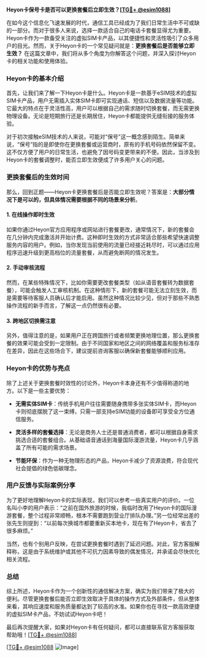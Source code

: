 **Heyon卡保号卡是否可以更换套餐后立即生效？[[TG💪+ @esim1088](https://t.me/s/esim1088)]**

在如今这个信息化飞速发展的时代，通信工具已经成为了我们日常生活中不可或缺的一部分。而对于很多人来说，选择一款适合自己的电话卡套餐显得尤为重要。Heyon卡作为一款备受关注的虚拟SIM卡产品，以其便捷性和灵活性吸引了众多用户的目光。然而，关于Heyon卡的一个常见疑问就是：**更换套餐后是否能够立即生效？** 在这篇文章中，我们将从多个角度为你解答这个问题，并深入探讨Heyon卡的相关功能和使用体验。

### Heyon卡的基本介绍

首先，让我们来了解一下Heyon卡是什么。Heyon卡是一款基于eSIM技术的虚拟SIM卡产品，用户无需插入实体SIM卡即可实现通话、短信以及数据流量等功能。它最大的特点在于灵活性高，用户可以根据自己的需求随时切换套餐，而无需更换物理设备。无论是短期旅行还是长期居住，Heyon卡都能提供无缝衔接的服务体验。

对于初次接触eSIM技术的人来说，可能对“保号”这一概念感到陌生。简单来说，“保号”指的是即使你在更换套餐或运营商时，原有的手机号码依然保留不变。这不仅方便了用户的日常生活，也避免了因号码变更带来的不便。因此，当涉及到Heyon卡的套餐调整时，能否立即生效便成了许多用户关心的问题。

### 更换套餐后的生效时间

那么，回到正题——Heyon卡更换套餐后是否能立即生效呢？答案是：**大部分情况下是可以的，但具体情况需要根据不同的场景来分析**。

#### 1. **在线操作即时生效**
如果你通过Heyon官方应用程序或网站进行套餐更改，通常情况下，新的套餐会在几分钟内完成激活并开始计费。这种即时生效的方式非常适合那些希望快速调整服务内容的用户。例如，当你发现当前使用的流量已经接近耗尽时，可以通过应用程序迅速升级到更高档位的流量套餐，从而避免断网的情况发生。

#### 2. **手动审核流程**
然而，在某些特殊情况下，比如你需要更改套餐类型（如从语音套餐转为数据套餐），可能会触发人工审核机制。在这种情形下，新的套餐可能无法立刻生效，而是需要等待客服人员确认后才能启用。虽然这种情况比较少见，但对于那些不熟悉操作流程的新手而言，了解这一点仍然很有必要。

#### 3. **跨地区切换需注意**
另外，值得注意的是，如果用户正在跨国旅行或者频繁更换地理位置，那么更换套餐的效果可能会受到一定限制。由于不同国家和地区之间的网络覆盖和服务标准存在差异，因此在这些场合下，建议提前咨询客服以确保新套餐能够顺利应用。

### Heyon卡的优势与亮点

除了上述关于更换套餐时效性的讨论外，Heyon卡本身还有不少值得称道的地方。以下是一些主要优势：

- **无需实体SIM卡**：传统手机用户往往需要随身携带多张实体SIM卡，而Heyon卡则彻底摆脱了这一束缚，只需一部支持eSIM功能的设备即可享受全方位通信服务。
  
- **灵活多样的套餐选择**：无论是商务人士还是普通消费者，都可以根据自身需求挑选合适的套餐组合。从基础语音通话到海量国际漫游流量，Heyon卡几乎涵盖了所有可能的需求场景。

- **节能环保**：作为一种无物理形态的产品，Heyon卡减少了资源浪费，符合现代社会提倡的绿色低碳理念。

### 用户反馈与实际案例分享

为了更好地理解Heyon卡的实际表现，我们可以参考一些真实用户的评价。一位名叫小李的用户表示：“之前在国外旅游的时候，我临时改用了Heyon卡的国际漫游套餐，整个过程非常顺畅，根本不需要跑到营业厅排队办理。”另一位经常出差的张先生则提到：“以前每次换城市都要重新买本地卡，现在有了Heyon卡，省去了很多麻烦。”

当然，也有个别用户反映，在尝试更换套餐时遇到了延迟问题。对此，官方客服解释称，这是由于系统维护或其他不可抗力因素导致的偶发情况，并承诺会尽快优化相关流程。

### 总结

综上所述，Heyon卡作为一个创新性的通信解决方案，确实为我们带来了极大的便利。尽管更换套餐后能否立即生效取决于具体的操作方式及外部条件，但从整体来看，其响应速度和服务质量都达到了较高的水准。如果你也在寻找一款高效便捷的虚拟SIM卡产品，不妨试试Heyon卡吧！

最后再次提醒大家，如果对Heyon卡有任何疑问，都可以直接联系官方客服获取帮助哦！[[TG💪+ @esim1088](https://t.me/s/esim1088)]  

[[TG💪+ @esim1088](https://t.me/s/esim1088) ![Image](https://i.postimg.cc/4NQfJmqS/Snipaste-2025-05-13-00-14-12.png)]